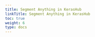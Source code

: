```yaml
---
title: Segment Anything in KerasHub
linkTitle: Segment Anything in KerasHub
toc: true
weight: 6
type: docs
---
```

